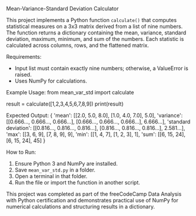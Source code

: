 Mean-Variance-Standard Deviation Calculator

This project implements a Python function `calculate()` that computes statistical measures on a 3x3 matrix derived from a list of nine numbers. 
The function returns a dictionary containing the mean, variance, standard deviation, maximum, minimum, and sum of the numbers. 
Each statistic is calculated across columns, rows, and the flattened matrix.

Requirements:
- Input list must contain exactly nine numbers; otherwise, a ValueError is raised.
- Uses NumPy for calculations.

Example Usage:
from mean_var_std import calculate

result = calculate([1,2,3,4,5,6,7,8,9])
print(result)

Expected Output:
{
  'mean': [[2.0, 5.0, 8.0], [1.0, 4.0, 7.0], 5.0],
  'variance': [[0.666..., 0.666..., 0.666...], [0.666..., 0.666..., 0.666...], 6.666...],
  'standard deviation': [[0.816..., 0.816..., 0.816...], [0.816..., 0.816..., 0.816...], 2.581...],
  'max': [[3, 6, 9], [7, 8, 9], 9],
  'min': [[1, 4, 7], [1, 2, 3], 1],
  'sum': [[6, 15, 24], [6, 15, 24], 45]
}

How to Run:
1. Ensure Python 3 and NumPy are installed.
2. Save `mean_var_std.py` in a folder.
3. Open a terminal in that folder.
4. Run the file or import the function in another script.

This project was completed as part of the freeCodeCamp Data Analysis with Python certification and demonstrates practical use of NumPy for numerical calculations and structuring results in a dictionary.
